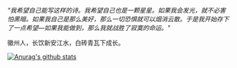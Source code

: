 *"我希望自己能写这样的诗。我希望自己也是一颗星星。如果我会发光，就不必害怕黑暗。如果我自己是那么美好，那么一切恐惧就可以烟消云散。于是我开始存下了一点希望—如果我能做到，那么我就战胜了寂寞的命运。"*

徽州人，长饮新安江水，白砖青瓦下成长。

[![Anurag's github stats](https://github-readme-stats.vercel.app/api?username=PansonPanson&show_icons=true&theme=cobalt)](https://github.com/anuraghazra/github-readme-stats)


